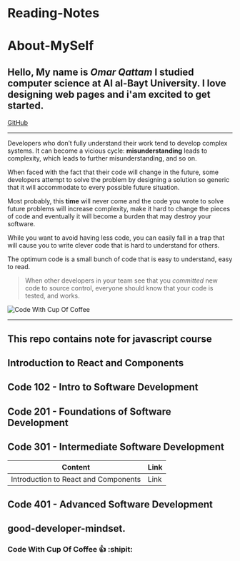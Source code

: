 # Reading-Notes #
# About-MySelf #
Hello,
My name is *Omar Qattam*
I studied computer science at 
Al al-Bayt University.
I love designing web pages 
and i'am excited to get started.
---
[GitHub](https://github.com/OmarQatt)

---

Developers who don’t fully understand their work tend to develop complex systems. It can become a vicious cycle: **misunderstanding** leads to complexity, which leads to further misunderstanding, and so on.

When faced with the fact that their code will change in the future, some developers attempt to solve the problem by designing a solution so generic that it will accommodate to every possible future situation.

Most probably, this **time** will never come and the code you wrote to solve future problems will increase complexity, make it hard to change the pieces of code and eventually it will become a burden that may destroy your software.

While you want to avoid having less code, you can easily fall in a trap that will cause you to write clever code that is hard to understand for others.

The optimum code is a small bunch of code that is easy to understand, easy to read.

>When other developers in your team see that you *committed* new code to source control, everyone should know that your code is tested, and works.


![Code With Cup Of Coffee](https://webpuccino.com/wp-content/uploads/2017/12/coffee-code.jpg)

---
## This repo contains note for javascript course
## Introduction to React and Components

## Code 102 - Intro to Software Development 
## Code 201 - Foundations of Software Development 
## Code 301 - Intermediate Software Development 
| Content  | Link |
| ------------- | ------------- |
| Introduction to React and Components  | Link  |
## Code 401 - Advanced Software Development
## good-developer-mindset. 



### Code With Cup Of Coffee :+1: :shipit: ###


